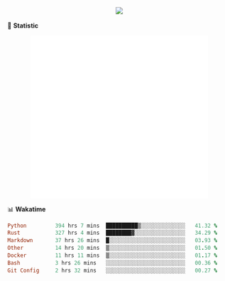<!-- https://github.com/DenverCoder1/readme-typing-svg -->
<p align="center">
<img src="https://readme-typing-svg.demolab.com?font=Orbitron&size=25&pause=1000&center=true&vCenter=true&random=false&width=600&lines=Welcome+to+my+GitHub+profile+page!" />


🌟 **Statistic**

<p align="center">
  <img width="400" align="top" src="https://github.com/fllesser/fllesser/blob/main/left.svg" />
  <img width="400" align="top" src="https://github.com/fllesser/fllesser/blob/main/right.svg" />
</p>


📊 **Wakatime**

<!--START_SECTION:waka-->

```ruby
Python         394 hrs 7 mins  ██████████▒░░░░░░░░░░░░░░   41.32 %
Rust           327 hrs 4 mins  ████████▓░░░░░░░░░░░░░░░░   34.29 %
Markdown       37 hrs 26 mins  █░░░░░░░░░░░░░░░░░░░░░░░░   03.93 %
Other          14 hrs 20 mins  ▒░░░░░░░░░░░░░░░░░░░░░░░░   01.50 %
Docker         11 hrs 11 mins  ▒░░░░░░░░░░░░░░░░░░░░░░░░   01.17 %
Bash           3 hrs 26 mins   ░░░░░░░░░░░░░░░░░░░░░░░░░   00.36 %
Git Config     2 hrs 32 mins   ░░░░░░░░░░░░░░░░░░░░░░░░░   00.27 %
```

<!--END_SECTION:waka-->


